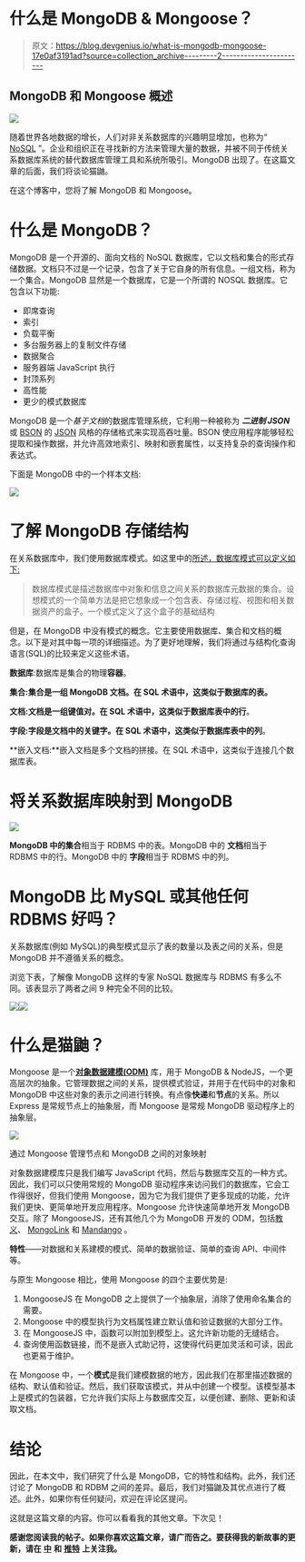 # 什么是 MongoDB & Mongoose？

> 原文：<https://blog.devgenius.io/what-is-mongodb-mongoose-17e0af3191ad?source=collection_archive---------2----------------------->

## MongoDB 和 Mongoose 概述

![](img/6419b650a9f69d72be5c43111203bf7a.png)

随着世界各地数据的增长，人们对非关系数据库的兴趣明显增加，也称为“ [NoSQL](https://intellipaat.com/blog/nosql-database-tutorial/) ”。企业和组织正在寻找新的方法来管理大量的数据，并被不同于传统关系数据库系统的替代数据库管理工具和系统所吸引。MongoDB 出现了。在这篇文章的后面，我们将谈论猫鼬。

在这个博客中，您将了解 MongoDB 和 Mongoose。

# 什么是 MongoDB？

MongoDB 是一个开源的、面向文档的 NoSQL 数据库，它以文档和集合的形式存储数据。文档只不过是一个记录，包含了关于它自身的所有信息。一组文档，称为一个集合。MongoDB 显然是一个数据库，它是一个所谓的 NOSQL 数据库。它包含以下功能:

*   即席查询
*   索引
*   负载平衡
*   多台服务器上的复制文件存储
*   数据聚合
*   服务器端 JavaScript 执行
*   封顶系列
*   高性能
*   更少的模式数据库

MongoDB 是一个*基于文档*的数据库管理系统，它利用一种被称为 ***二进制 JSON*** 或 [BSON](https://en.wikipedia.org/wiki/BSON) 的 [JSON](https://en.wikipedia.org/wiki/JSON) 风格的存储格式来实现高吞吐量。BSON 使应用程序能够轻松提取和操作数据，并允许高效地索引、映射和嵌套属性，以支持复杂的查询操作和表达式。

下面是 MongoDB 中的一个样本文档:

![](img/0098e3901729e432a23c32a0118f4c91.png)

# 了解 MongoDB 存储结构

在关系数据库中，我们使用数据库模式。如这里中的[所述，数据库模式可以定义如下:](https://www.lifewire.com/definition-of-a-schema-in-a-database-1019262)

> 数据库模式是描述数据库中对象和信息之间关系的数据库元数据的集合。设想模式的一个简单方法是把它想象成一个包含表、存储过程、视图和相关数据资产的盒子。一个模式定义了这个盒子的基础结构

但是，在 MongoDB 中没有模式的概念。它主要使用数据库、集合和文档的概念。以下是对其中每一项的详细描述。为了更好地理解，我们将通过与结构化查询语言(SQL)的比较来定义这些术语。

**数据库**:数据库是集合的物理**容器**。

**集合:**集合是一组 MongoDB 文档。在 SQL 术语中，这类似于数据库的**表。**

**文档:**文档是一组键值对。在 SQL 术语中，这类似于数据库表中的**行**。

**字段:**字段是文档中的关键字。在 SQL 术语中，这类似于数据库表中的**列**。

**嵌入文档:**嵌入文档是多个文档的拼接。在 SQL 术语中，这类似于连接几个数据库表。

# 将关系数据库映射到 MongoDB

![](img/c9f4a83306fe45c91708080080baf091.png)

**MongoDB 中的集合**相当于 RDBMS 中的表。MongoDB 中的
**文档**相当于 RDBMS 中的行。MongoDB 中的
**字段**相当于 RDBMS 中的列。

# MongoDB 比 MySQL 或其他任何 RDBMS 好吗？

关系数据库(例如 MySQL)的典型模式显示了表的数量以及表之间的关系，但是 MongoDB 并不遵循关系的概念。

浏览下表，了解像 MongoDB 这样的专家 NoSQL 数据库与 RDBMS 有多么不同。该表显示了两者之间 9 种完全不同的比较。

![](img/15f61145d18ef7dcf6759f3e3d350c4e.png)![](img/8752c365ae28eabc8c7e30f5c2fe8372.png)

# 什么是猫鼬？

Mongoose 是一个[**对象数据建模(ODM)**](https://www.geeksforgeeks.org/definition-and-overview-of-odbms/) 库，用于 MongoDB & NodeJS，一个更高层次的抽象。它管理数据之间的关系，提供模式验证，并用于在代码中的对象和 MongoDB 中这些对象的表示之间进行转换。有点像**快递**和**节点**的关系。所以 Express 是常规节点上的抽象层，而 Mongoose 是常规 MongoDB 驱动程序上的抽象层。

![](img/67f72922757693b1020fb1cd783c78e5.png)

通过 Mongoose 管理节点和 MongoDB 之间的对象映射

对象数据建模库只是我们编写 JavaScript 代码，然后与数据库交互的一种方式。因此，我们可以只使用常规的 MongoDB 驱动程序来访问我们的数据库，它会工作得很好，但我们使用 Mongoose，因为它为我们提供了更多现成的功能，允许我们更快、更简单地开发应用程序。Mongoose 允许快速简单地开发 MongoDB 交互。除了 MongooseJS，还有其他几个为 MongoDB 开发的 ODM，包括[教义](https://github.com/doctrine)、 [MongoLink](http://mongolink.org/) 和 [Mandango](https://mandango.org/) 。

**特性**——对数据和关系建模的模式、简单的数据验证、简单的查询 API、中间件等。

与原生 Mongoose 相比，使用 Mongoose 的四个主要优势是:

1.  MongooseJS 在 MongoDB 之上提供了一个抽象层，消除了使用命名集合的需要。
2.  Mongoose 中的模型执行为文档属性建立默认值和验证数据的大部分工作。
3.  在 MongooseJS 中，函数可以附加到模型上。这允许新功能的无缝结合。
4.  查询使用函数链接，而不是嵌入式助记符，这使得代码更加灵活和可读，因此也更易于维护。

在 Mongoose 中，一个**模式**是我们建模数据的地方，因此我们在那里描述数据的结构、默认值和验证。然后，我们获取该模式，并从中创建一个模型。该模型基本上是模式的包装器，它允许我们实际上与数据库交互，以便创建、删除、更新和读取文档。

# 结论

因此，在本文中，我们研究了什么是 MongoDB，它的特性和结构。此外，我们还讨论了 MongoDB 和 RDBM 之间的差异。最后，我们对猫鼬及其优点进行了概述。此外，如果你有任何疑问，欢迎在评论区提问。

这就是这篇文章的内容。你可以看看我的其他文章。下次见！

**感谢您阅读我的帖子。如果你喜欢这篇文章，请广而告之。要获得我的新故事的更新，请在** [**中**](https://adityayaduvanshi.medium.com/) **和** [**推特**](https://twitter.com/fixslyr) **上关注我。**